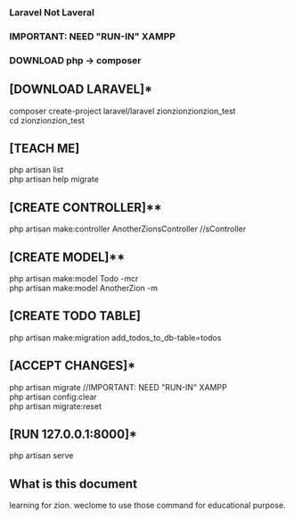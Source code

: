 
### Laravel Not Laveral

### IMPORTANT: NEED "RUN-IN" XAMPP
### DOWNLOAD php -> composer


## [DOWNLOAD LARAVEL]*
composer create-project laravel/laravel zionzionzionzion_test <br />
cd zionzionzion_test <br /> 

## [TEACH ME]
php artisan list <br />
php artisan help migrate <br />

## [CREATE CONTROLLER]**
php artisan make:controller AnotherZionsController 		//sController<br />

## [CREATE MODEL]**
php artisan make:model Todo -mcr<br />
php artisan make:model AnotherZion -m<br />

## [CREATE TODO TABLE]
php artisan make:migration add_todos_to_db-table=todos<br />


## [ACCEPT CHANGES]*
php artisan migrate							//IMPORTANT: NEED "RUN-IN" XAMPP<br />
php artisan config:clear<br />
php artisan migrate:reset<br />


## [RUN 127.0.0.1:8000]*
php artisan serve<br />

## What is this document
learning for zion. weclome to use those command for educational purpose.<br />
